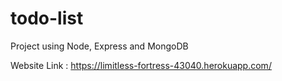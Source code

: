 # todo-list
Project using Node, Express and MongoDB

Website Link : https://limitless-fortress-43040.herokuapp.com/ 
